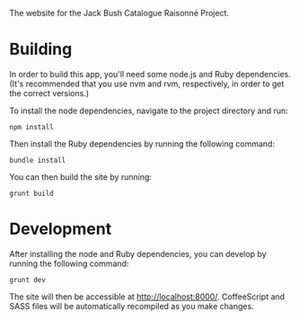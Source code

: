 The website for the Jack Bush Catalogue Raisonné Project.


Building
========

In order to build this app, you'll need some node.js and Ruby dependencies.
(It's recommended that you use nvm and rvm, respectively, in order to get the
correct versions.)

To install the node dependencies, navigate to the project directory and run:

    npm install

Then install the Ruby dependencies by running the following command:

    bundle install

You can then build the site by running:

    grunt build


Development
===========

After installing the node and Ruby dependencies, you can develop by running the
following command:

    grunt dev

The site will then be accessible at <http://localhost:8000/>. CoffeeScript and
SASS files will be automatically recompiled as you make changes.
